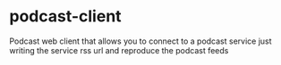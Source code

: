 # podcast-client
Podcast web client that allows you to connect to a podcast service just writing the service rss url  and reproduce the podcast feeds

